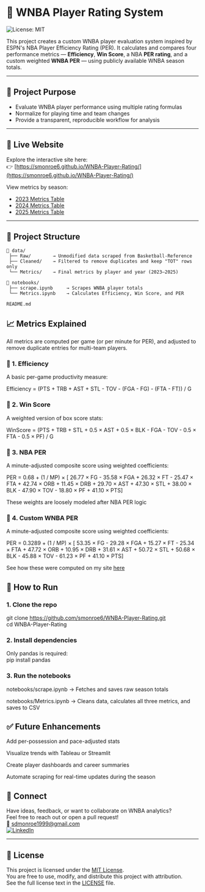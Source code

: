 # 🏀 WNBA Player Rating System

![License: MIT](https://img.shields.io/badge/License-MIT-yellow.svg)

This project creates a custom WNBA player evaluation system inspired by ESPN's NBA Player Efficiency Rating (PER). It calculates and compares four performance metrics — **Efficiency**, **Win Score**, a NBA **PER rating**, and a custom weighted **WNBA PER** — using publicly available WNBA season totals.

---

## 📌 Project Purpose

- Evaluate WNBA player performance using multiple rating formulas
- Normalize for playing time and team changes
- Provide a transparent, reproducible workflow for analysis

---

## 🚀 Live Website

Explore the interactive site here:  
👉 [https://smonroe6.github.io/WNBA-Player-Rating/](https://smonroe6.github.io/WNBA-Player-Rating/)

View metrics by season:

- [2023 Metrics Table](https://smonroe6.github.io/WNBA-Player-Rating/visuals/League/2023Metrics.html)
- [2024 Metrics Table](https://smonroe6.github.io/WNBA-Player-Rating/visuals/League/2024Metrics.html)
- [2025 Metrics Table](https://smonroe6.github.io/WNBA-Player-Rating/visuals/League/2025Metrics.html)

---

## 📂 Project Structure

```
📁 data/
 ├── Raw/        → Unmodified data scraped from Basketball-Reference
 ├── Cleaned/    → Filtered to remove duplicates and keep "TOT" rows only
 └── Metrics/    → Final metrics by player and year (2023–2025)

📁 notebooks/
 ├── scrape.ipynb     → Scrapes WNBA player totals
 └── Metrics.ipynb    → Calculates Efficiency, Win Score, and PER

README.md
```

## 📈 Metrics Explained

All metrics are computed per game (or per minute for PER), and adjusted to remove duplicate entries for multi-team players.

### 🔹 1. Efficiency

A basic per-game productivity measure:

Efficiency = (PTS + TRB + AST + STL - TOV - (FGA - FG) - (FTA - FT)) / G

### 🔹 2. Win Score

A weighted version of box score stats:

WinScore = (PTS + TRB + STL + 0.5 × AST + 0.5 × BLK - FGA - TOV - 0.5 × FTA - 0.5 × PF) / G

### 🔹 3. NBA PER

A minute-adjusted composite score using weighted coefficients:

PER = 0.68 + (1 / MP) × [ 26.77 × FG - 35.58 × FGA + 26.32 × FT - 25.47 × FTA + 42.74 × ORB + 11.45 × DRB + 29.70 × AST + 47.30 × STL + 38.00 × BLK - 47.90 × TOV - 18.80 × PF + 41.10 × PTS]

These weights are loosely modeled after NBA PER logic

### 🔹 4. Custom WNBA PER

A minute-adjusted composite score using weighted coefficients:

PER = 0.3289 + (1 / MP) × [ 53.35 × FG - 29.28 × FGA + 15.27 × FT - 25.34 × FTA + 47.72 × ORB + 10.95 × DRB + 31.61 × AST + 50.72 × STL + 50.68 × BLK - 45.88 × TOV - 61.23 × PF + 41.10 × PTS]

See how these were computed on my site [here](R/NBAVsWNBA.html)

## 🚀 How to Run

### 1. Clone the repo

git clone https://github.com/smonroe6/WNBA-Player-Rating.git  
cd WNBA-Player-Rating

### 2. Install dependencies

Only pandas is required:  
pip install pandas

### 3. Run the notebooks

notebooks/scrape.ipynb → Fetches and saves raw season totals

notebooks/Metrics.ipynb → Cleans data, calculates all three metrics, and saves to CSV

## ✅ Future Enhancements

Add per-possession and pace-adjusted stats

Visualize trends with Tableau or Streamlit

Create player dashboards and career summaries

Automate scraping for real-time updates during the season

## 🤝 Connect

Have ideas, feedback, or want to collaborate on WNBA analytics?  
Feel free to reach out or open a pull request!  
📧 [sdmonroe1999@gmail.com](mailto:sdmonroe1999@gmail.com)  
[![LinkedIn](https://img.shields.io/badge/LinkedIn-blue?logo=linkedin&logoColor=white)](https://www.linkedin.com/in/stephenmonroe)

---

## 📜 License

This project is licensed under the [MIT License](LICENSE).  
You are free to use, modify, and distribute this project with attribution.  
See the full license text in the [LICENSE](LICENSE) file.
